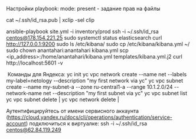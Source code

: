 Настройки playbook:
    mode: present - задание прав на файлы

cat ~/.ssh/id_rsa.pub | xclip -sel clip

ansible-playbook site.yml -i inventory/prod
ssh -i ~/.ssh/id_rsa centos@178.154.221.25 
sudo systemctl status elasticsearch
curl http://127.0.0.1:9200
sudo ls /etc/kibana/
sudo cp /etc/kibana/kibana.yml ~/
sudo chown anantahari:anantahari kibana.yml
scp <ip_address>:/home/anantahari/kibana.yml templates/kibana.yml.j2
curl http://localhost:5601 -v

 Команды для Яндекса:
yc init
yc vpc network create --name net --labels my-label=netology --description "my first network via yc"
yc vpc subnet create --name my-subnet-a --zone ru-central1-a --range 10.1.2.0/24 --network-name net --description "my first subnet via yc"
yc vpc subnet list 
yc vpc subnet delete <SUBNET-NAME>|<SUBNET-ID>
yc vpc network delete <SUBNET-NAME>|<SUBNET-ID>

Аутентифицируйтесь от имени сервисного аккаунта (https://cloud.yandex.ru/docs/cli/operations/authentication/service-account)
подключиться к виртуалке: ssh -i ~/.ssh/id_rsa centos@62.84.119.249 